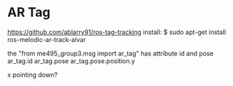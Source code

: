 
# AR Tag
https://github.com/ablarry91/ros-tag-tracking
install: $ sudo apt-get install ros-melodic-ar-track-alvar


the "from me495_group3.msg import ar_tag" has attribute id and pose
ar_tag.id
ar_tag.pose
ar_tag.pose.position.y


x pointing down?


